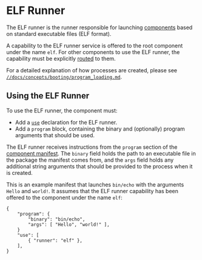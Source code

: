 # ELF Runner

The ELF runner is the runner responsible for launching
[components][glossary-components] based on standard executable files (ELF
format).

A capability to the ELF runner service is offered to the root component under
the name `elf`. For other components to use the ELF runner, the capability must
be explicitly [routed][capability-routing] to them.

For a detailed explanation of how processes are created, please see
[`//docs/concepts/booting/program_loading.md`][program-loading].

## Using the ELF Runner

To use the ELF runner, the component must:

-   Add a [`use`][use] declaration for the ELF runner.
-   Add a `program` block, containing the binary and (optionally) program
    arguments that should be used.

The ELF runner receives instructions from the `program` section of the
[component manifest][glossary-component-manifests]. The `binary` field holds the
path to an executable file in the package the manifest comes from, and the
`args` field holds any additional string arguments that should be provided to
the process when it is created.

This is an example manifest that launches `bin/echo` with the arguments `Hello`
and `world!`. It assumes that the ELF runner capability has been offered to the
component under the name `elf`:

```cml
{
    "program": {
        "binary": "bin/echo",
        "args": [ "Hello", "world!" ],
    }
    "use": [
        { "runner": "elf" },
    ],
}
```

[use]: /docs/glossary.md#use
[capability-routing]: component_manifests.md#capability-routing
[glossary-components]: /docs/glossary.md#component
[program-loading]: /docs/concepts/booting/program_loading.md

<!-- TODO: the component manifest link describes v1 manifests -->
[glossary-component-manifests]: /docs/glossary.md#component-manifest
